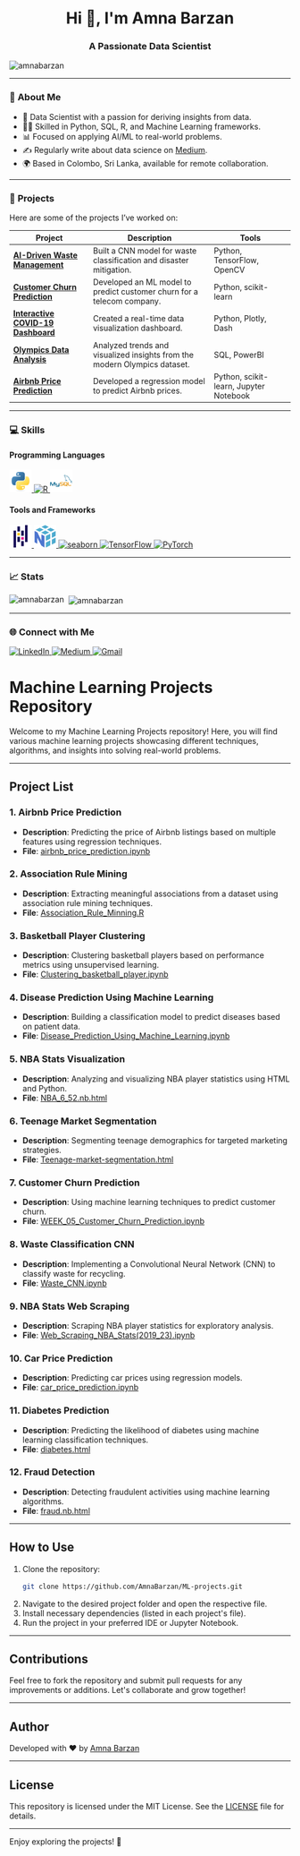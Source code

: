 <h1 align="center">Hi 👋, I'm Amna Barzan</h1>
<h3 align="center">A Passionate Data Scientist</h3>

<p align="left"> 
  <img src="https://komarev.com/ghpvc/?username=amnabarzan&label=Profile%20views&color=0e75b6&style=flat" alt="amnabarzan" /> 
</p>

---

### 🌟 **About Me**
- 🧠 Data Scientist with a passion for deriving insights from data.
- 👩‍💻 Skilled in Python, SQL, R, and Machine Learning frameworks.
- 📊 Focused on applying AI/ML to real-world problems.
- ✍️ Regularly write about data science on [Medium](https://medium.com/@amnabarzan).
- 🌍 Based in Colombo, Sri Lanka, available for remote collaboration.

---

### 🚀 **Projects**
Here are some of the projects I’ve worked on:

| Project | Description | Tools |
|---------|-------------|-------|
| **[AI-Driven Waste Management](#)** | Built a CNN model for waste classification and disaster mitigation. | Python, TensorFlow, OpenCV |
| **[Customer Churn Prediction](#)** | Developed an ML model to predict customer churn for a telecom company. | Python, scikit-learn |
| **[Interactive COVID-19 Dashboard](#)** | Created a real-time data visualization dashboard. | Python, Plotly, Dash |
| **[Olympics Data Analysis](#)** | Analyzed trends and visualized insights from the modern Olympics dataset. | SQL, PowerBI |
| **[Airbnb Price Prediction](https://github.com/AmnaBarzan/ML-projects/blob/master/airbnb%20price%20prediction.ipynb)** | Developed a regression model to predict Airbnb prices. | Python, scikit-learn, Jupyter Notebook |

---

### 💻 **Skills**

#### Programming Languages
<p align="left">
  <a href="https://www.python.org/" target="_blank" rel="noreferrer"> 
    <img src="https://raw.githubusercontent.com/devicons/devicon/master/icons/python/python-original.svg" alt="Python" width="40" height="40"/> 
  </a>
  <a href="https://www.r-project.org/" target="_blank" rel="noreferrer"> 
    <img src="https://www.vectorlogo.zone/logos/r-project/r-project-icon.svg" alt="R" width="40" height="40"/> 
  </a>
  <a href="https://www.mysql.com/" target="_blank" rel="noreferrer"> 
    <img src="https://raw.githubusercontent.com/devicons/devicon/master/icons/mysql/mysql-original-wordmark.svg" alt="SQL" width="40" height="40"/> 
  </a>
</p>

#### Tools and Frameworks
<p align="left">
  <a href="https://pandas.pydata.org/" target="_blank" rel="noreferrer"> 
    <img src="https://raw.githubusercontent.com/devicons/devicon/master/icons/pandas/pandas-original.svg" alt="pandas" width="40" height="40"/> 
  </a>
  <a href="https://numpy.org/" target="_blank" rel="noreferrer"> 
    <img src="https://raw.githubusercontent.com/devicons/devicon/master/icons/numpy/numpy-original.svg" alt="numpy" width="40" height="40"/> 
  </a>
  <a href="https://seaborn.pydata.org/" target="_blank" rel="noreferrer"> 
    <img src="https://seaborn.pydata.org/_images/logo-mark-lightbg.svg" alt="seaborn" width="40" height="40"/> 
  </a>
  <a href="https://www.tensorflow.org/" target="_blank" rel="noreferrer"> 
    <img src="https://www.vectorlogo.zone/logos/tensorflow/tensorflow-icon.svg" alt="TensorFlow" width="40" height="40"/> 
  </a>
  <a href="https://pytorch.org/" target="_blank" rel="noreferrer"> 
    <img src="https://www.vectorlogo.zone/logos/pytorch/pytorch-icon.svg" alt="PyTorch" width="40" height="40"/> 
  </a>
</p>

---

### 📈 **Stats**

<p>
  <img align="left" src="https://github-readme-stats.vercel.app/api/top-langs?username=amnabarzan&show_icons=true&locale=en&layout=compact" alt="amnabarzan" />
</p>

<p>&nbsp;
  <img align="center" src="https://github-readme-stats.vercel.app/api?username=amnabarzan&show_icons=true&locale=en" alt="amnabarzan" />
</p>

---

### 🌐 **Connect with Me**
<p align="left">
  <a href="https://www.linkedin.com/in/amna-b-61913817b/" target="_blank">
    <img src="https://www.vectorlogo.zone/logos/linkedin/linkedin-icon.svg" alt="LinkedIn" width="40" height="40"/> 
  </a>
  <a href="https://medium.com/@amnabarzan" target="_blank">
    <img src="https://cdn.jsdelivr.net/npm/simple-icons@3.1.0/icons/medium.svg" alt="Medium" width="40" height="40"/> 
  </a>
  <a href="mailto:amnabarzan@gmail.com" target="_blank">
    <img src="https://www.vectorlogo.zone/logos/gmail/gmail-icon.svg" alt="Gmail" width="40" height="40"/>
  </a>
</p>



# Machine Learning Projects Repository

Welcome to my Machine Learning Projects repository! Here, you will find various machine learning projects showcasing different techniques, algorithms, and insights into solving real-world problems.

---

## Project List

### 1. **Airbnb Price Prediction**  
   - **Description**: Predicting the price of Airbnb listings based on multiple features using regression techniques.
   - **File**: [airbnb_price_prediction.ipynb](https://github.com/AmnaBarzan/ML-projects/blob/master/airbnb%20price%20prediction.ipynb)

### 2. **Association Rule Mining**  
   - **Description**: Extracting meaningful associations from a dataset using association rule mining techniques.
   - **File**: [Association_Rule_Minning.R](https://github.com/AmnaBarzan/ML-projects/blob/master/Association%20Rule%20Minning.R)

### 3. **Basketball Player Clustering**  
   - **Description**: Clustering basketball players based on performance metrics using unsupervised learning.
   - **File**: [Clustering_basketball_player.ipynb](https://github.com/AmnaBarzan/ML-projects/blob/master/Clustering_basketball_player.ipynb)

### 4. **Disease Prediction Using Machine Learning**  
   - **Description**: Building a classification model to predict diseases based on patient data.
   - **File**: [Disease_Prediction_Using_Machine_Learning.ipynb](https://github.com/AmnaBarzan/ML-projects/blob/master/Disease_Prediction_Using_Machine_Learning.ipynb)

### 5. **NBA Stats Visualization**  
   - **Description**: Analyzing and visualizing NBA player statistics using HTML and Python.
   - **File**: [NBA_6_52.nb.html](https://github.com/AmnaBarzan/ML-projects/blob/master/NBA_6_52.nb.html)

### 6. **Teenage Market Segmentation**  
   - **Description**: Segmenting teenage demographics for targeted marketing strategies.
   - **File**: [Teenage-market-segmentation.html](https://github.com/AmnaBarzan/ML-projects/blob/master/Teenage-market-segmentation.html)

### 7. **Customer Churn Prediction**  
   - **Description**: Using machine learning techniques to predict customer churn.
   - **File**: [WEEK_05_Customer_Churn_Prediction.ipynb](https://github.com/AmnaBarzan/ML-projects/blob/master/WEEK_05_Customer_Churn_Prediction.ipynb)

### 8. **Waste Classification CNN**  
   - **Description**: Implementing a Convolutional Neural Network (CNN) to classify waste for recycling.
   - **File**: [Waste_CNN.ipynb](https://github.com/AmnaBarzan/ML-projects/blob/master/Waste_CNN.ipynb)

### 9. **NBA Stats Web Scraping**  
   - **Description**: Scraping NBA player statistics for exploratory analysis.
   - **File**: [Web_Scraping_NBA_Stats(2019_23).ipynb](https://github.com/AmnaBarzan/ML-projects/blob/master/Web_Scraping_NBA_Stats(2019_23).ipynb)

### 10. **Car Price Prediction**  
   - **Description**: Predicting car prices using regression models.
   - **File**: [car_price_prediction.ipynb](https://github.com/AmnaBarzan/ML-projects/blob/master/car_price_prediction.ipynb)

### 11. **Diabetes Prediction**  
   - **Description**: Predicting the likelihood of diabetes using machine learning classification techniques.
   - **File**: [diabetes.html](https://github.com/AmnaBarzan/ML-projects/blob/master/diabetes.html)

### 12. **Fraud Detection**  
   - **Description**: Detecting fraudulent activities using machine learning algorithms.
   - **File**: [fraud.nb.html](https://github.com/AmnaBarzan/ML-projects/blob/master/fraud.nb.html)

---

## How to Use
1. Clone the repository:
   ```bash
   git clone https://github.com/AmnaBarzan/ML-projects.git
   ```
2. Navigate to the desired project folder and open the respective file.
3. Install necessary dependencies (listed in each project's file).
4. Run the project in your preferred IDE or Jupyter Notebook.

---

## Contributions
Feel free to fork the repository and submit pull requests for any improvements or additions. Let's collaborate and grow together!

---

## Author
Developed with ❤️ by [Amna Barzan](https://github.com/AmnaBarzan)

---

## License
This repository is licensed under the MIT License. See the [LICENSE](https://github.com/AmnaBarzan/ML-projects/blob/master/LICENSE) file for details.

---

Enjoy exploring the projects! 🚀

